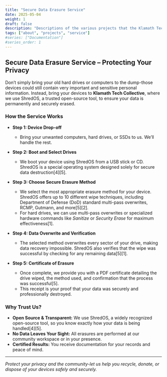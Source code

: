 ```yaml
---
title: "Secure Data Erasure Service"
date: 2025-05-04
weight: 1
draft: false
description: "Descriptions of the various projects that the Klamath Tech Collective is engaged in."
tags: ["about", "projects", "service"]
#series: ["Documentation"]
#series_order: 1
---
```


## Secure Data Erasure Service – Protecting Your Privacy

Don’t simply bring your old hard drives or computers to the dump-those devices could still contain very important and sensitive personal information. Instead, bring your devices to **Klamath Tech Collective**, where we use ShredOS, a trusted open-source tool, to ensure your data is permanently and securely erased.

### How the Service Works

- **Step 1: Device Drop-off**
  - Bring your unwanted computers, hard drives, or SSDs to us. We’ll handle the rest.

- **Step 2: Boot and Select Drives**
  - We boot your device using ShredOS from a USB stick or CD. ShredOS is a special operating system designed solely for secure data destruction[4][5].

- **Step 3: Choose Secure Erasure Method**
  - We select the most appropriate erasure method for your device. ShredOS offers up to 10 different wipe techniques, including Department of Defense (DoD) standard multi-pass overwrites, RCMP, Gutmann, and more[5][2].
  - For hard drives, we can use multi-pass overwrites or specialized hardware commands like *Sanitize* or *Security Erase* for maximum effectiveness[1].

- **Step 4: Data Overwrite and Verification**
  - The selected method overwrites every sector of your drive, making data recovery impossible. ShredOS also verifies that the wipe was successful by checking for any remaining data[5][1].

- **Step 5: Certificate of Erasure**
  - Once complete, we provide you with a PDF certificate detailing the drive wiped, the method used, and confirmation that the process was successful[5].
  - This receipt is your proof that your data was securely and professionally destroyed.

### Why Trust Us?

- **Open Source & Transparent:** We use ShredOS, a widely recognized open-source tool, so you know exactly how your data is being handled[4][5].
- **No Data Leaves Your Sight:** All erasures are performed at our community workspace or in your presence.
- **Certified Results:** You receive documentation for your records and peace of mind.

---

*Protect your privacy and the community-let us help you recycle, donate, or dispose of your devices safely and securely.*
